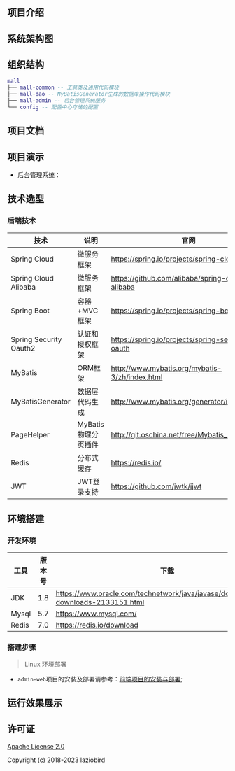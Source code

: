 #


## 项目介绍


## 系统架构图



## 组织结构

``` lua
mall
├── mall-common -- 工具类及通用代码模块
├── mall-dao -- MyBatisGenerator生成的数据库操作代码模块
├── mall-admin -- 后台管理系统服务
└── config -- 配置中心存储的配置
```

## 项目文档


## 项目演示

- 后台管理系统： []()


## 技术选型

### 后端技术

| 技术                   | 说明                 | 官网                                                 |
| ---------------------- | -------------------- | ---------------------------------------------------- |
| Spring Cloud           | 微服务框架           | https://spring.io/projects/spring-cloud              |
| Spring Cloud Alibaba   | 微服务框架           | https://github.com/alibaba/spring-cloud-alibaba      |
| Spring Boot            | 容器+MVC框架         | https://spring.io/projects/spring-boot               |
| Spring Security Oauth2 | 认证和授权框架       | https://spring.io/projects/spring-security-oauth     |
| MyBatis                | ORM框架              | http://www.mybatis.org/mybatis-3/zh/index.html       |
| MyBatisGenerator       | 数据层代码生成       | http://www.mybatis.org/generator/index.html          |
| PageHelper             | MyBatis物理分页插件  | http://git.oschina.net/free/Mybatis_PageHelper       |
| Redis                  | 分布式缓存           | https://redis.io/                                    |
| JWT                    | JWT登录支持          | https://github.com/jwtk/jjwt                         |


## 环境搭建

### 开发环境

| 工具          | 版本号 | 下载                                                         |
| ------------- | ------ | ------------------------------------------------------------ |
| JDK           | 1.8    | https://www.oracle.com/technetwork/java/javase/downloads/jdk8-downloads-2133151.html |
| Mysql         | 5.7    | https://www.mysql.com/                                       |
| Redis         | 7.0    | https://redis.io/download                                    |

### 搭建步骤

> Linux 环境部署

- `admin-web`项目的安装及部署请参考：[前端项目的安装与部署]();





## 运行效果展示


## 许可证

[Apache License 2.0]()

Copyright (c) 2018-2023  laziobird
